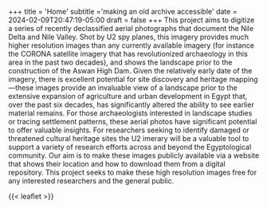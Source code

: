 +++
title = 'Home'
subtitle ='making an old archive accessible'
date = 2024-02-09T20:47:19-05:00
draft = false
+++
This project aims to digitize a series of recently declassified aerial photographs that document the Nile Delta and Nile Valley. Shot by U2 spy planes, this imagery provides much higher resolution images than any currently available imagery (for instance the CORONA satellite imagery that has revolutionized archaeology in this area in the past two decades), and shows the landscape prior to the construction of the Aswan High Dam. Given the relatively early date of the imagery, there is excellent potential for site discovery and heritage mapping—these images provide an invaluable view of a landscape prior to the extensive expansion of agriculture and urban development in Egypt that, over the past six decades, has significantly altered the ability to see earlier material remains. For those archaeologists interested in landscape studies or tracing settlement patterns, these aerial photos have significant potential to offer valuable insights. For researchers seeking to identify damaged or threatened cultural heritage sites the U2 imerary will be a valuable tool to support a variety of research efforts across and beyond the Egyptological community. Our aim is to make these images publicly available via a website that shows their location and how to download them from a digital repository. This project seeks to make these high resolution images free for any interested researchers and the general public.

{{< leaflet >}}
